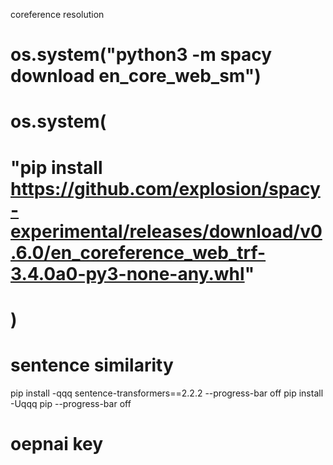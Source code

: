 <!--
 * @Author: uceewl4 uceewl4@ucl.ac.uk
 * @Date: 2024-02-11 18:25:06
 * @LastEditors: uceewl4 uceewl4@ucl.ac.uk
 * @LastEditTime: 2024-02-23 20:58:28
 * @FilePath: /DLNLP_assignment23_24-SN23043574/README.md
 * @Description: 这是默认设置,请设置`customMade`, 打开koroFileHeader查看配置 进行设置: https://github.com/OBKoro1/koro1FileHeader/wiki/%E9%85%8D%E7%BD%AE
-->

coreference resolution
# os.system("python3 -m spacy download en_core_web_sm")
# os.system(
#     "pip install https://github.com/explosion/spacy-experimental/releases/download/v0.6.0/en_coreference_web_trf-3.4.0a0-py3-none-any.whl"
# )


# sentence similarity
pip install -qqq sentence-transformers==2.2.2 --progress-bar off
pip install -Uqqq pip --progress-bar off        


# oepnai key
